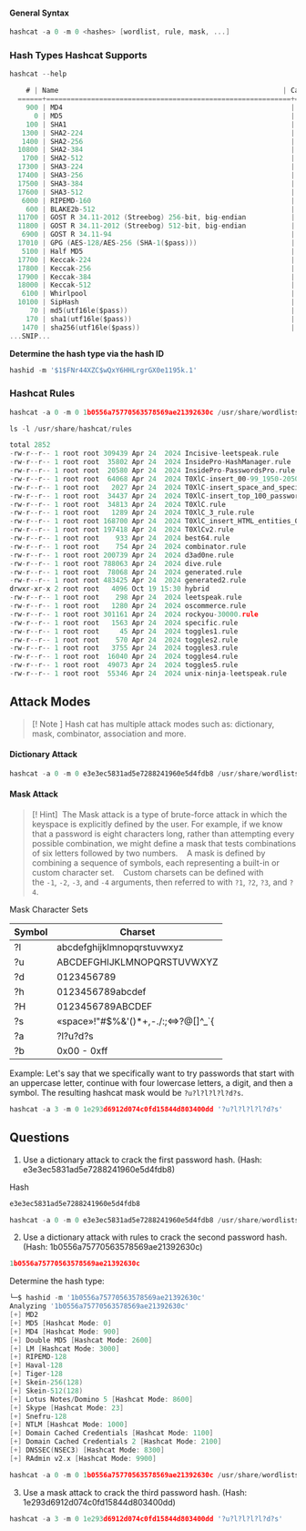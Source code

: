 #### General Syntax

```go
hashcat -a 0 -m 0 <hashes> [wordlist, rule, mask, ...]
```

### Hash Types Hashcat Supports
```go
hashcat --help
```

```go
    # | Name                                                       | Category
  ======+============================================================+======================================
    900 | MD4                                                        | Raw Hash
      0 | MD5                                                        | Raw Hash
    100 | SHA1                                                       | Raw Hash
   1300 | SHA2-224                                                   | Raw Hash
   1400 | SHA2-256                                                   | Raw Hash
  10800 | SHA2-384                                                   | Raw Hash
   1700 | SHA2-512                                                   | Raw Hash
  17300 | SHA3-224                                                   | Raw Hash
  17400 | SHA3-256                                                   | Raw Hash
  17500 | SHA3-384                                                   | Raw Hash
  17600 | SHA3-512                                                   | Raw Hash
   6000 | RIPEMD-160                                                 | Raw Hash
    600 | BLAKE2b-512                                                | Raw Hash
  11700 | GOST R 34.11-2012 (Streebog) 256-bit, big-endian           | Raw Hash
  11800 | GOST R 34.11-2012 (Streebog) 512-bit, big-endian           | Raw Hash
   6900 | GOST R 34.11-94                                            | Raw Hash
  17010 | GPG (AES-128/AES-256 (SHA-1($pass)))                       | Raw Hash
   5100 | Half MD5                                                   | Raw Hash
  17700 | Keccak-224                                                 | Raw Hash
  17800 | Keccak-256                                                 | Raw Hash
  17900 | Keccak-384                                                 | Raw Hash
  18000 | Keccak-512                                                 | Raw Hash
   6100 | Whirlpool                                                  | Raw Hash
  10100 | SipHash                                                    | Raw Hash
     70 | md5(utf16le($pass))                                        | Raw Hash
    170 | sha1(utf16le($pass))                                       | Raw Hash
   1470 | sha256(utf16le($pass))                                     | Raw Hash
...SNIP...
```

**Determine the hash type via the hash ID**
```go
hashid -m '$1$FNr44XZC$wQxY6HHLrgrGX0e1195k.1'
```

### Hashcat Rules

```go
hashcat -a 0 -m 0 1b0556a75770563578569ae21392630c /usr/share/wordlists/rockyou.txt -r /usr/share/hashcat/rules/best64.rule
```

```go
ls -l /usr/share/hashcat/rules

total 2852
-rw-r--r-- 1 root root 309439 Apr 24  2024 Incisive-leetspeak.rule
-rw-r--r-- 1 root root  35802 Apr 24  2024 InsidePro-HashManager.rule
-rw-r--r-- 1 root root  20580 Apr 24  2024 InsidePro-PasswordsPro.rule
-rw-r--r-- 1 root root  64068 Apr 24  2024 T0XlC-insert_00-99_1950-2050_toprules_0_F.rule
-rw-r--r-- 1 root root   2027 Apr 24  2024 T0XlC-insert_space_and_special_0_F.rule
-rw-r--r-- 1 root root  34437 Apr 24  2024 T0XlC-insert_top_100_passwords_1_G.rule
-rw-r--r-- 1 root root  34813 Apr 24  2024 T0XlC.rule
-rw-r--r-- 1 root root   1289 Apr 24  2024 T0XlC_3_rule.rule
-rw-r--r-- 1 root root 168700 Apr 24  2024 T0XlC_insert_HTML_entities_0_Z.rule
-rw-r--r-- 1 root root 197418 Apr 24  2024 T0XlCv2.rule
-rw-r--r-- 1 root root    933 Apr 24  2024 best64.rule
-rw-r--r-- 1 root root    754 Apr 24  2024 combinator.rule
-rw-r--r-- 1 root root 200739 Apr 24  2024 d3ad0ne.rule
-rw-r--r-- 1 root root 788063 Apr 24  2024 dive.rule
-rw-r--r-- 1 root root  78068 Apr 24  2024 generated.rule
-rw-r--r-- 1 root root 483425 Apr 24  2024 generated2.rule
drwxr-xr-x 2 root root   4096 Oct 19 15:30 hybrid
-rw-r--r-- 1 root root    298 Apr 24  2024 leetspeak.rule
-rw-r--r-- 1 root root   1280 Apr 24  2024 oscommerce.rule
-rw-r--r-- 1 root root 301161 Apr 24  2024 rockyou-30000.rule
-rw-r--r-- 1 root root   1563 Apr 24  2024 specific.rule
-rw-r--r-- 1 root root     45 Apr 24  2024 toggles1.rule
-rw-r--r-- 1 root root    570 Apr 24  2024 toggles2.rule
-rw-r--r-- 1 root root   3755 Apr 24  2024 toggles3.rule
-rw-r--r-- 1 root root  16040 Apr 24  2024 toggles4.rule
-rw-r--r-- 1 root root  49073 Apr 24  2024 toggles5.rule
-rw-r--r-- 1 root root  55346 Apr 24  2024 unix-ninja-leetspeak.rule
```

## Attack Modes
>[! Note ] Hash cat has multiple attack modes such as:
> dictionary, mask, combinator, association and more.

#### Dictionary Attack
```go
hashcat -a 0 -m 0 e3e3ec5831ad5e7288241960e5d4fdb8 /usr/share/wordlists/rockyou.txt
```

#### Mask Attack

>[! Hint]
>  The Mask attack is a type of brute-force attack in which the keyspace is explicitly defined by the user. For example, if we know that a password is eight characters long, rather than attempting every possible combination, we might define a mask that tests combinations of six letters followed by two numbers.
>  
>  A mask is defined by combining a sequence of symbols, each representing a built-in or custom character set.
>  
>  Custom charsets can be defined with the `-1`, `-2`, `-3`, and `-4` arguments, then referred to with `?1`, `?2`, `?3`, and `?4`.

Mask Character Sets

| Symbol | Charset                             |
| ------ | ----------------------------------- |
| ?l     | abcdefghijklmnopqrstuvwxyz          |
| ?u     | ABCDEFGHIJKLMNOPQRSTUVWXYZ          |
| ?d     | 0123456789                          |
| ?h     | 0123456789abcdef                    |
| ?H     | 0123456789ABCDEF                    |
| ?s     | «space»!"#$%&'()*+,-./:;<=>?@[]^_`{ |
| ?a     | ?l?u?d?s                            |
| ?b     | 0x00 - 0xff                         |
Example:
Let's say that we specifically want to try passwords that start with an uppercase letter, continue with four lowercase letters, a digit, and then a symbol. The resulting hashcat mask would be `?u?l?l?l?l?d?s`.

```go
hashcat -a 3 -m 0 1e293d6912d074c0fd15844d803400dd '?u?l?l?l?l?d?s'
```

## Questions

1) Use a dictionary attack to crack the first password hash. (Hash: e3e3ec5831ad5e7288241960e5d4fdb8)

Hash
```go
e3e3ec5831ad5e7288241960e5d4fdb8
```

```go
hashcat -a 0 -m 0 e3e3ec5831ad5e7288241960e5d4fdb8 /usr/share/wordlists/rockyou.txt
```

2) Use a dictionary attack with rules to crack the second password hash. (Hash: 1b0556a75770563578569ae21392630c)

```go
1b0556a75770563578569ae21392630c
```

Determine the hash type:
```go
└─$ hashid -m '1b0556a75770563578569ae21392630c'                                       
Analyzing '1b0556a75770563578569ae21392630c'
[+] MD2 
[+] MD5 [Hashcat Mode: 0]
[+] MD4 [Hashcat Mode: 900]
[+] Double MD5 [Hashcat Mode: 2600]
[+] LM [Hashcat Mode: 3000]
[+] RIPEMD-128 
[+] Haval-128 
[+] Tiger-128 
[+] Skein-256(128) 
[+] Skein-512(128) 
[+] Lotus Notes/Domino 5 [Hashcat Mode: 8600]
[+] Skype [Hashcat Mode: 23]
[+] Snefru-128 
[+] NTLM [Hashcat Mode: 1000]
[+] Domain Cached Credentials [Hashcat Mode: 1100]
[+] Domain Cached Credentials 2 [Hashcat Mode: 2100]
[+] DNSSEC(NSEC3) [Hashcat Mode: 8300]
[+] RAdmin v2.x [Hashcat Mode: 9900]
```

```go
hashcat -a 0 -m 0 1b0556a75770563578569ae21392630c /usr/share/wordlists/rockyou.txt -r /usr/share/hashcat/rules/best64.rule
```


3) Use a mask attack to crack the third password hash. (Hash: 1e293d6912d074c0fd15844d803400dd)
```go
hashcat -a 3 -m 0 1e293d6912d074c0fd15844d803400dd '?u?l?l?l?l?d?s'
```
